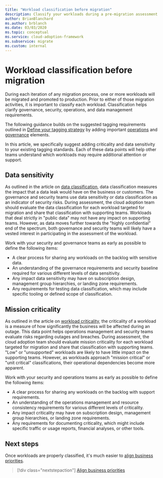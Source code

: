 ```yaml
---
title: "Workload classification before migration"
description: Classify your workloads during a pre-migration assessment.
author: BrianBlanchard
ms.author: brblanch
ms.date: 03/03/2020
ms.topic: conceptual
ms.service: cloud-adoption-framework
ms.subservice: migrate
ms.custom: internal
---
```


# Workload classification before migration

During each iteration of any migration process, one or more workloads will be migrated and promoted to production. Prior to either of those migration activities, it is important to classify each workload. Classification helps clarify governance, security, operations, and data management requirements.

The following guidance builds on the suggested tagging requirements outlined in [Define your tagging strategy](../../../ready/azure-best-practices/resource-tagging.md) by adding important [operations](../../../manage/considerations/criticality.md#criticality-scale) and [governance](../../../govern/guides/complex/prescriptive-guidance.md#resource-tagging) elements.

In this article, we specifically suggest adding criticality and data sensitivity to your existing tagging standards. Each of these data points will help other teams understand which workloads may require additional attention or support.

## Data sensitivity

As outlined in the article on [data classification](../../../govern/policy-compliance/data-classification.md), data classification measures the impact that a data leak would have on the business or customers. The governance and security teams use data sensitivity or data classification as an indicator of security risks. During assessment, the cloud adoption team should evaluate the data classification for each workload targeted for migration and share that classification with supporting teams. Workloads that deal strictly in "public data" may not have any impact on supporting teams. However, as data moves further towards the "highly confidential" end of the spectrum, both governance and security teams will likely have a vested interest in participating in the assessment of the workload.

Work with your security and governance teams as early as possible to define the following items:

- A clear process for sharing any workloads on the backlog with sensitive data.
- An understanding of the governance requirements and security baseline required for various different levels of data sensitivity.
- Any impact data sensitivity may have on subscription design, management group hierarchies, or landing zone requirements.
- Any requirements for testing data classification, which may include specific tooling or defined scope of classification.

## Mission criticality

As outlined in the article on [workload criticality](../../../manage/considerations/criticality.md), the criticality of a workload is a measure of how significantly the business will be affected during an outage. This data point helps operations management and security teams evaluate risks regarding outages and breaches. During assessment, the cloud adoption team should evaluate mission criticality for each workload targeted for migration and share that classification with supporting teams. "Low" or "unsupported" workloads are likely to have little impact on the supporting teams. However, as workloads approach "mission critical" or "unit critical" classifications, their operational dependencies become more apparent.

Work with your security and operations teams as early as possible to define the following items:

- A clear process for sharing any workloads on the backlog with support requirements.
- An understanding of the operations management and resource consistency requirements for various different levels of criticality.
- Any impact criticality may have on subscription design, management group hierarchies, or landing zone requirements.
- Any requirements for documenting criticality, which might include specific traffic or usage reports, financial analyses, or other tools.

## Next steps

Once workloads are properly classified, it's much easier to [align business priorities](./business-priorities.md).

> [!div class="nextstepaction"]
> [Align business priorities](./business-priorities.md)
